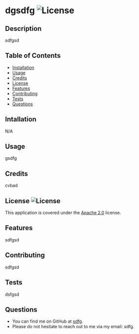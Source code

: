 
# dgsdfg ![License](https://img.shields.io/badge/License-Apache_2.0-red.svg)

## Description 
sdfgsd

## Table of Contents

* [Installation](#installation)
* [Usage](#usage)
* [Credits](#credits)
* [License](#license)
* [Features](#features)
* [Contributing](#contributing)
* [Tests](#tests)
* [Questions](#questions)


## Intallation 
N/A

## Usage 
gsdfg

## Credits 
cvbad

## License ![License](https://img.shields.io/badge/License-Apache_2.0-red.svg)
This application is covered under the [Apache 2.0](https://opensource.org/licenses/Apache-2.0) license.

## Features 
sdfgsd

## Contributing 
sdfgsd

## Tests 
dsfgsd

## Questions 
* You can find me on GitHub at [sdfg](github.com/sdfg). 
* Please do not hesitate to reach out to me via my email: sdfg.
